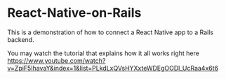 # React-Native-on-Rails
This is a demonstration of how to connect a React Native app to a Rails backend. 

You may watch the tutorial that explains how it all works right here https://www.youtube.com/watch?v=ZpiF5IhavaY&index=1&list=PLkdLxQVsHYXxteWDEgOODl_UcRaa4x6t6
